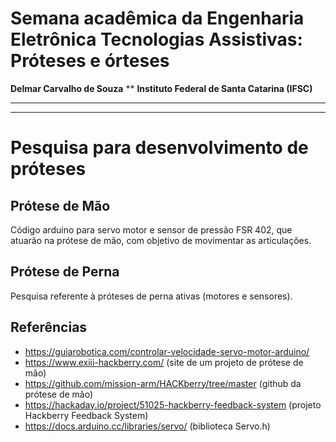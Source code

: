 # Semana acadêmica da Engenharia Eletrônica Tecnologias Assistivas: Próteses e órteses
**Delmar Carvalho de Souza** \**
**Instituto Federal de Santa Catarina (IFSC)**
_________________________________________________________________________________________________________________________________


_________________________________________________________________________________________________________________________________
# Pesquisa para desenvolvimento de próteses

## Prótese de Mão

Código arduino para servo motor e sensor de pressão FSR 402, que atuarão na prótese de mão, com objetivo de movimentar as articulações.

## Prótese de Perna
Pesquisa referente à próteses de perna ativas (motores e sensores).

## Referências
- https://guiarobotica.com/controlar-velocidade-servo-motor-arduino/
- https://www.exiii-hackberry.com/ (site de um projeto de prótese de mão)
- https://github.com/mission-arm/HACKberry/tree/master (github da prótese de mão)
- https://hackaday.io/project/51025-hackberry-feedback-system (projeto Hackberry Feedback System)
- https://docs.arduino.cc/libraries/servo/ (biblioteca Servo.h)
